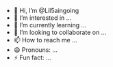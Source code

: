 - 👋 Hi, I’m @Lil5aingoing
- 👀 I’m interested in ...
- 🌱 I’m currently learning ...
- 💞️ I’m looking to collaborate on ...
- 📫 How to reach me ...
- 😄 Pronouns: ...
- ⚡ Fun fact: ...

<!---
Lil5aingoing/Lil5aingoing is a ✨ special ✨ repository because its `README.md` (this file) appears on your GitHub profile.
You can click the Preview link to take a look at your changes.
--->
